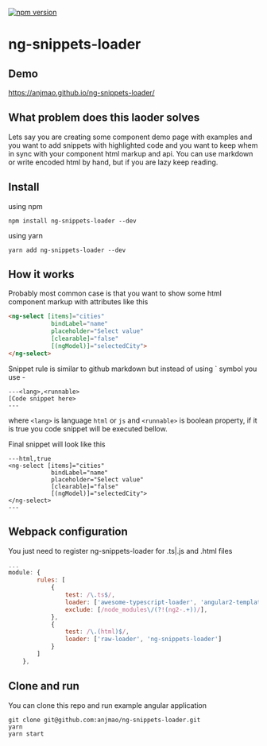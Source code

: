 [![npm version](https://badge.fury.io/js/ng-snippets-loader.svg)](https://badge.fury.io/js/ng-snippets-loader)

# ng-snippets-loader

## Demo

https://anjmao.github.io/ng-snippets-loader/

## What problem does this laoder solves

Lets say you are creating some component demo page with examples and you want to add snippets with highlighted code and you want to keep whem in sync with your component html markup and api. You can use markdown or write encoded html by hand, but if you are lazy keep reading.

## Install

using npm
```
npm install ng-snippets-loader --dev
```

using yarn
```
yarn add ng-snippets-loader --dev
```

## How it works

Probably most common case is that you want to show some html component markup with attributes like this

```html
<ng-select [items]="cities"
            bindLabel="name"
            placeholder="Select value"
            [clearable]="false"
            [(ngModel)]="selectedCity">
</ng-select>
```

Snippet rule is similar to github markdown but instead of using ` symbol you use -
```
---<lang>,<runnable>
[Code snippet here>
---
```
where `<lang>` is language `html` or `js` and `<runnable>` is boolean property, if it is true you code snippet will be executed bellow.

Final snippet will look like this

```
---html,true
<ng-select [items]="cities"
            bindLabel="name"
            placeholder="Select value"
            [clearable]="false"
            [(ngModel)]="selectedCity">
</ng-select>
---
```


## Webpack configuration

You just need to register ng-snippets-loader for .ts|.js and .html files

```js
...
module: {
        rules: [
            {
                test: /\.ts$/,
                loader: ['awesome-typescript-loader', 'angular2-template-loader', 'ng-snippets-loader'],
                exclude: [/node_modules\/(?!(ng2-.+))/],
            },
            {
                test: /\.(html)$/,
                loader: ['raw-loader', 'ng-snippets-loader']
            }
        ]
    },
```

## Clone and run

You can clone this repo and run example angular application

```
git clone git@github.com:anjmao/ng-snippets-loader.git
yarn
yarn start
```


